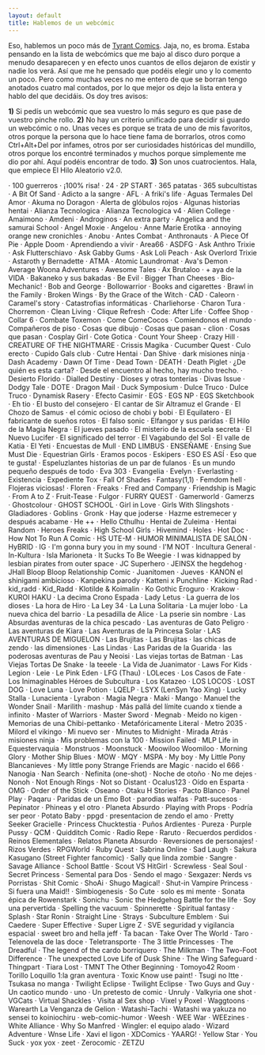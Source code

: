 ```yaml
---
layout: default
title: Hablemos de un webcómic
---
```


Eso, hablemos un poco más de [Tyrant Comics](http://tyrantcomics.subcultura.es/). Jaja, no, es broma. Estaba pensando en la lista de webcómics que me bajo al disco duro porque a menudo desaparecen y en efecto unos cuantos de ellos dejaron de existir y nadie los verá. Así que me he pensado que podéis elegir uno y lo comento un poco. Pero como muchas veces no me entero de que se borran tengo anotados cuatro mal contados, por lo que mejor os dejo la lista entera y hablo del que decidáis. Os doy tres avisos:

**1)** Si pedís un webcómic que sea vuestro lo más seguro es que pase de vuestro pinche rollo.
**2)** No hay un criterio unificado para decidir si guardo un webcómic o no. Unas veces es porque se trata de uno de mis favoritos, otros porque la persona que lo hace tiene fama de borrarlos, otros como Ctrl+Alt+Del por infames, otros por ser curiosidades históricas del mundillo, otros porque los encontré terminados y muchos porque simplemente me dio por ahí. Aquí podéis encontrar de todo.
**3)** Son unos cuatrocientos. Hala, que empiece El Hilo Aleatorio v2.0.

· 100 guerreros
· ¡100% risa!
· 24
· 2P START
· 365 patatas
· 365 subcultistas
· A Bit Of Sand
· Adicto a la sangre
· AFL
· A friki's life
· Aguas Termales Del Amor
· Akuma no Doragon
· Alerta de glóbulos rojos
· Algunas historias hentai
· Alianza Tecnologica
· Alianza Tecnologica v4
· Alien College
· Amaimono
· Amdeni
· Androginos
· An extra party
· Angelica and the samurai School
· Angel Moxie
· Angelou
· Anne Marie Erotika
· annoying orange new cronichles
· Anobu
· Antes Combat
· Anthronauts
· A Piece Of Pie
· Apple Doom
· Aprendiendo a vivir
· Area66
· ASDFG
· Ask Anthro Trixie
· Ask Flutterschiavo
· Ask Gabby Gums
· Ask Loli Peach
· Ask Overlord Trixie
· Astaroth y Bernadette
· ATMA
· Atomic Laundromat
· Ava's Demon
· Average Woona Adventures
· Awesome Tales
· Ax Brutaloo
· + aya de la VIDA
· Bakaneko y sus bakadas
· Be Evil
· Bigger Than Cheeses
· Bio-Mechanic!
· Bob and George
· Bollowarrior
· Books and cigarettes
· Brawl in the Family
· Broken Wings
· By the Grace of the Witch
· CAD
· Caleorn
· Caramel's story
· Catastrofias informáticas
· Charliehorse
· Charon Tura
· Chorremon
· Clean Living
· Clique Refresh
· Code: After Life
· Coffee Shop
· Collar 6
· Combate Toxemon
· Come ComeCocos
· Comiendonos el mundo
· Compañeros de piso
· Cosas que dibujo
· Cosas que pasan - clion
· Cosas que pasan
· Cosplay Girl
· Cote Gotica
· Count Your Sheep
· Crazy Hill
· CREATURE OF THE NIGHTMARE
· Crissis Magika
· Cucumber Quest
· Culo erecto
· Cupido Gals club
· Cutre Hentai
· Dan Shive
· dark misiones ninja
· Dash Academy
· Dawn Of Time
· Dead Town
· DEATH
· Death Piglet
· ¿De quién es esta carta?
· Desde el encuentro al hecho, hay mucho trecho.
· Desierto Florido
· Dialled Destiny
· Dioses y otras tonterías
· Divas Issue
· Dodgy Tale
· DOTE
· Dragon Mail
· Duck Symposium
· Dulce Truco
· Dulce Truco
· Dynamisk Rasery
· Efecto Casimir
· EGS
· EGS NP
· EGS Sketchbook
· Eh tio
· El busto del consejero
· El cantar de Sir Altramuz el Grande
· El Chozo de Samus
· el cómic ocioso de chobi y bobi
· El Equilatero
· El fabricante de sueños rotos
· El falso sonic
· Elfangor y sus paridas
· El Hilo de la Magia Negra
· El jueves pasado
· El misterio de la escuela secreta
· El Nuevo Lucifer
· El significado del terror
· El Vagabundo del Sol
· El valle de Katia
· El Yeti
· Encuestas de Mull
· END LIMBUS
· ENSEÑAME
· Ensing Sue Must Die
· Equestrian Girls
· Eramos pocos
· Eskipers
· ESO ES ASÍ
· Eso que te gusta!
· Espeluzlantes historias de un par de fulanos
· Es un mundo pequeño después de todo
· Eva 303
· Evangelia
· Evelyn
· Everlasting
· Existencia
· Expediente Tox
· Fall Of Shades
· Fantasy(1,1)
· Femdom hell
· Flojeras viciosas!
· Floren
· Freaks
· Fred and Company
· Friendship is Magic
· From A to Z
· Fruit-Tease
· Fulgor
· FURRY QUEST
· Gamerworld
· Gamerzs
· Ghostcolour
· GHOST SCHOOL
· Girl in Love
· Girls With Slingshots
· Gladiadores
· Goblins
· Gronk
· Hay que joderse
· Hazme estremecer y después acabame
· He ++
· Hello Cthulhu
· Hentai de Zuleima
· Hentai Random
· Heroes Freaks
· High School Girls
· Hivemind
· Holes
· Hot Doc
· How Not To Run A Comic
· HS UTE-M
· HUMOR MINIMALISTA DE SALÓN
· HyBRID
· IG
· I'm gonna bury you in my sound
· I'M NOT
· Incultura General
· In-Kultura
· Isla Marioneta
· It Sucks To Be Weegie
· I was kidnapped by lesbian pirates from outer space
· JC Superhero
· JEINSX the hegdehog
· JHall Bloop Bloop Relationship Comic
· Juanitomen
· Jueves
· KANON el shinigami ambicioso
· Kanpekina parody
· Katteni x Punchline
· Kicking Rad
· kid_radd
· Kid_Radd
· Klotilde & Koimalin
· Ko Gothic Eroguro
· Krakow
· KUROI HAKU
· La decima Crono Espada
· Lady Letus
· La guerra de los dioses
· La hora de Hiro
· La Ley 34
· La Luna Solitaria
· La mujer lobo
· La nueva chica del barrio
· La pesadilla de Alice
· La pserie sin nombre
· Las Absurdas aventuras de la chica pescado
· Las aventuras de Gato Peligro
· Las aventuras de Kiara
· Las Aventuras de la Princesa Solar
· LAS AVENTURAS DE MIGUELON
· Las Brujitas
· Las Brujitas
· las chicas de zendo
· las dimensiones
· Las Lindas
· Las Paridas de la Guarida
· las poderosas aventuras de Pau y Neoisi
· Las viejas tortas de Batman
· Las Viejas Tortas De Snake
· la teeele
· La Vida de Juanimator
· Laws For Kids
· Legion
· Leie
· Le Pink Eden
· LFG (Thau)
· LOLeces
· Los Casos de Fate
· Los Inimaginables Héroes de Subcultura
· Los Katazeo
· LOS LOCOS
· LOST DOG
· Love Luna
· Love Potion
· LQELP
· LSYX (LenSyn Yao Xing)
· Lucky Stalla
· Lunacienta
· Lyrabon
· Magia Negra
· Maki
· Mango
· Manuel the Wonder Snail
· Marilith
· mashup
· Más pallá del límite cuando x tiende a infinito
· Master of Warriors
· Master Sword
· Megnab
· Meido no kigen
· Memorias de una Chibi-pettanko
· Metafóricamente Literal
· Metro 2035
· Milord el vikingo
· Mi nuevo ser
· Minutes to Midnight
· Mirada Atrás
· misiones ninja
· Mis problemas con la 100
· Mission Failed
· MLP Life in Equestervaquia
· Monstruos
· Moonstuck
· Moowiloo Woomiloo
· Morning Glory
· Mother Ship Blues
· MOW
· MQY
· MSPA
· My boy
· My Little Pony Blancanieves
· My little pony Strange Friends are Magic
· nacido el 666
· Nanogia
· Nan Search
· Nefinita (one-shot)
· Noche de otoño
· No me dejes
· Nonoh
· Not Enough Rings
· Not so Distant
· Ocalus123
· Oído en Esparta
· OMG
· Order of the Stick
· Oseano
· Otaku H Stories
· Pacto Blanco
· Panel Play
· Paqaru
· Paridas de un Emo Bot
· parodias walfas
· Patt-sucesos
· Pepinator
· Phineas y el otro
· Planeta Absurdo
· Playing with Props
· Podría ser peor
· Potato Baby
· ppgd
· presentacion de zendo el amo
· Pretty Seeker Gracielle
· Princess Chucktestia
· Puños Ardientes
· Pureza
· Purple Pussy
· QCM
· Quidditch Comic
· Radio Repe
· Raruto
· Recuerdos perdidos
· Reinos Elementales
· Relatos Planeta Absurdo
· Reversiones de personajes!
· Rizos Verdes
· RPGWorld
· Ruby Quest
· Sabrina Online
· Sad Laugh
· Sakura Kasugano (Street Fighter fancomic)
· Sally que linda zombie
· Sangre
· Savage Alliance
· School Battle
· Scout VS HitGirl
· Screwless
· Seal Soul
· Secret Princess
· Semental para Dos
· Sendo el mago
· Sexgazer: Nerds vs Porristas
· Shit Comic
· ShoAi
· Shugo Magical!
· Shut-in Vampire Princess
· Si fuera una Maid!!
· Simbiogenesis
· So Cute
· solo es mi mente
· Sonata épica de Rowenstark
· Sonichu
· Sonic the Hedgehog Battle for the life
· Soy una pervertida
· Spelling the vacuum
· Spinnerette
· Spiritual fantasy
· Splash
· Star Ronin
· Straight Line
· Strays
· Subculture Emblem
· Sui Caedere
· Super Effective
· Super Ligre Z
· SVE seguridad y vigilancia espacial
· sweet bro and hella jeff
· Ta bacan
· Take Over The World
· Taro
· Telenovela de las doce
· Teletransporte
· The 3 little Princesses
· The Dreadful
· The legend of the cardo borriquero
· The Milkman
· The Two-Foot Difference
· The unexpected Love Life of Dusk Shine
· The Wing Safeguard
· Thingpart
· Tiara Lost
· TMNT The Other Beginning
· Tomoyo42 Room
· Torillo Loquillo 1:la gran aventura
· Toxic Know use paint!
· Tsugi no Itte
· Tsukasa no manga
· Twilight Eclipse
· Twilight Eclipse
· Two Guys and Guy
· Un caotico mundo
· uno
· Un pretesto de comic
· Unruly
· Valkyria one shot
· VGCats
· Virtual Shackles
· Visita al Sex shop
· Vixel y Poxel
· Waggtoons
· Warearth La Venganza de Gelion
· Watashi-Tachi
· Watashi wa yakuza no sensei to koiniochiru
· web-comic-humor
· Weesh
· WEE War
· WEEzines
· White Alliance
· Why So Manfred
· Wingler: el equipo alado
· Wizard Adventure
· Wnse Life
· Xavi el ligon
· XDComics
· YAARG!
· Yellow Star
· You Suck
· yox yox
· zeet
· Zerocomic
· ZETZU
